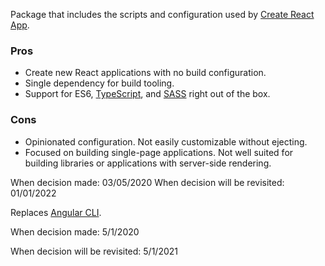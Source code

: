 Package that includes the scripts and configuration used by [Create React App](https://github.com/facebook/create-react-app).

### Pros

- Create new React applications with no build configuration.
- Single dependency for build tooling.
- Support for ES6, [TypeScript](), and [SASS]() right out of the box.

### Cons

- Opinionated configuration. Not easily customizable without ejecting.
- Focused on building single-page applications. Not well suited for building libraries or applications with server-side rendering.

When decision made: 03/05/2020
When decision will be revisited: 01/01/2022

Replaces [Angular CLI]().

When decision made: 5/1/2020

When decision will be revisited: 5/1/2021